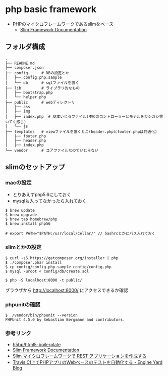 # php basic framework
- PHPのマイクロフレームワークであるslimをベース
    - [Slim Framework Documentation](http://docs.slimframework.com/)

## フォルダ構成
```
.
├── README.md
├── composer.json
├── config      # DBの設定とか
│   ├── config.php.sample
│   └── db      # sqlファイルを置く
├── lib         # ライブラリ的なもの
│   ├── bootstrap.php
│   └── helper.php
├── public      # webディレクトリ
│   ├── css
│   ├── img
│   ├── index.php  # 基本いじるファイル(MVCのコントローラーとモデルをガシガシ書いてく感じ)
│   └── js
├── templates   # viewファイルを置くとこ(header.phpとfooter.phpは共通化)
│   ├── footer.php
│   ├── header.php
│   ├── index.php
└── vendor      # コアファイルなのでいじらない
```

## slimのセットアップ

### macの設定
- とりあえずphp5.6にしておく
- mysqlも入ってなかったら入れておく

```
$ brew update
$ brew upgrade
$ brew tap homebrew/php
$ brew install php56 

# export PATH="$PATH:/usr/local/Cellar/" // bashrcとかにパス入れておく
```

### slimとかの設定

```
$ curl -sS https://getcomposer.org/installer | php
$ ./composer.phar install
$ cp config/config.php.sample config/config.php
$ mysql -uroot < config/db/create.sql

$ php -S localhost:8000 -t public/
```
ブラウザから [http://localhost:8000/](http://127.0.0.1:8000/) にアクセスできるか確認

### phpunitの確認
```
$ ./vendor/bin/phpunit --version
PHPUnit 4.5.0 by Sebastian Bergmann and contributors.
```

### 参考リンク
- [h5bp/html5-boilerplate](https://github.com/h5bp/html5-boilerplate)
- [Slim Framework Documentation](http://docs.slimframework.com/)
- [Slim マイクロフレームワークで REST アプリケーションを作成する](http://www.ibm.com/developerworks/jp/xml/library/x-slim-rest/)
- [Travis CI上でPHPアプリのWebベースのテストを自動化する - Engine Yard Blog](http://www.engineyard.co.jp/blog/2014/testing-php-app-with-selenium-on-travis/)
